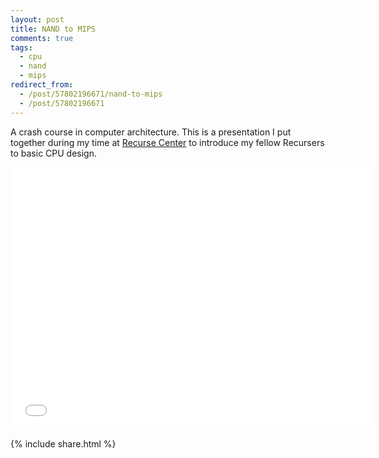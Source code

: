 ```yaml
---
layout: post
title: NAND to MIPS
comments: true
tags:
  - cpu
  - nand
  - mips
redirect_from:
  - /post/57802196671/nand-to-mips
  - /post/57802196671
---
```


A crash course in computer architecture. This is a presentation I put together during my time at [Recurse Center](https://recurse.com) to introduce my fellow Recursers to basic CPU design.

<iframe src="//slides.com/skryl/nand-to-mips/embed" width="576" height="420" scrolling="no" frameborder="0" webkitallowfullscreen mozallowfullscreen allowfullscreen></iframe>

<!--more-->

{% include share.html %}